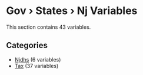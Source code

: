 # Gov › States › Nj Variables

This section contains 43 variables.

## Categories

- [Njdhs](njdhs/index.md) (6 variables)
- [Tax](tax/index.md) (37 variables)
